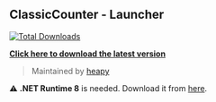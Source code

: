 ## ClassicCounter - Launcher
[![Total Downloads](https://img.shields.io/github/downloads/ClassicCounter/launcher/total.svg)]()  
  
**[Click here to download the latest version](https://github.com/ClassicCounter/Launcher/releases/latest)**
  
> Maintained by [heapy](https://github.com/heapybruh)
  
:warning: **.NET Runtime 8** is needed. Download it from [here](https://dotnet.microsoft.com/en-us/download/dotnet/thank-you/runtime-8.0.11-windows-x64-installer).

